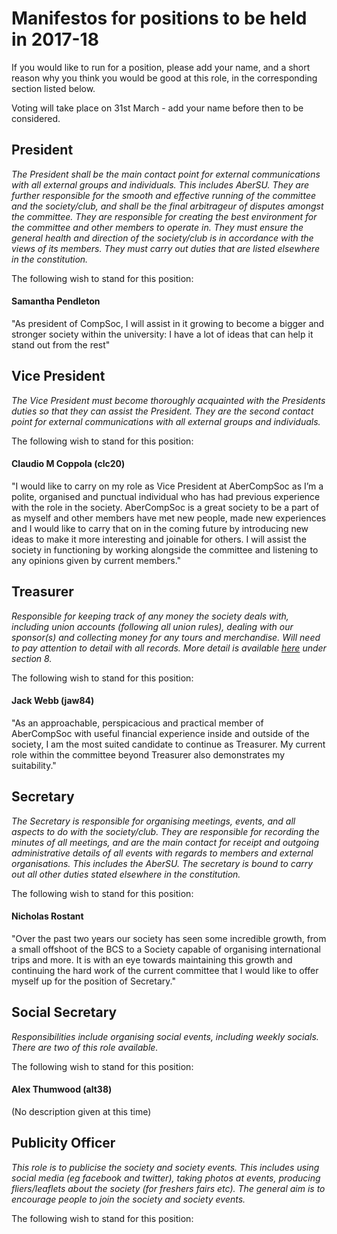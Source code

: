 <!---
To submit a proposition, use the following template
Template:
#### Bob (abc12)
I would make a good president because...
--->

# Manifestos for positions to be held in 2017-18 
If you would like to run for a position, please add your name, and a short reason
why you think you would be good at this role, in the corresponding section listed below.

Voting will take place on 31st March - add your name before then to be considered.

## President
*The President shall be the main contact point for external communications with
all external groups and individuals. This includes AberSU. They are further responsible for the
smooth and effective running of the committee and the society/club, and shall be the final arbitrageur
of disputes amongst the committee. They are responsible for creating the best environment for the
committee and other members to operate in. They must ensure the general health and direction of
the society/club is in accordance with the views of its members. They must carry out duties that are
listed elsewhere in the constitution.*

The following wish to stand for this position: 

#### Samantha Pendleton
"As president of CompSoc, I will assist in it growing to become a bigger and stronger society within the university: I have a lot of ideas that can help it stand out from the rest"

## Vice President
*The Vice President must become thoroughly acquainted with the Presidents duties so that they can assist the President. They are the second contact point for external communications with all external groups and individuals.*

The following wish to stand for this position: 

#### Claudio M Coppola (clc20)
"I would like to carry on my role as Vice President at AberCompSoc as I’m a polite, organised and punctual individual who has had previous experience with the role in the society. AberCompSoc is a great society to be a part of as myself and other members have met new people, made new experiences and I would like to carry that on in the coming future by introducing new ideas to make it more interesting and joinable for others. I will assist the society in functioning by working alongside the committee and listening to any opinions given by current members."

## Treasurer
*Responsible for keeping track of any money the society deals with, including union accounts (following all union rules), dealing with our sponsor(s) and collecting money for any tours and merchandise. Will need to pay attention to detail with all records. More detail is available [here](https://github.com/abercompsoc/official-docs/blob/master/Constitution%20(SocietiesSports%2016.17).pdf) under section 8.*

The following wish to stand for this position: 

#### Jack Webb (jaw84)
"As an approachable, perspicacious and practical member of AberCompSoc with useful financial experience inside and outside of the society, I am the most suited candidate to continue as Treasurer. My current role within the committee beyond Treasurer also demonstrates my suitability."

## Secretary 
*The Secretary is responsible for organising meetings, events, and all aspects to do with the
society/club. They are responsible for recording the minutes of all meetings, and are the main
contact for receipt and outgoing administrative details of all events with regards to members and
external organisations. This includes the AberSU. The secretary is bound to carry out all other
duties stated elsewhere in the constitution.*

The following wish to stand for this position: 

#### Nicholas Rostant

"Over the past two years our society has seen some incredible growth, from a small offshoot of the BCS to a Society capable of organising international trips and more. It is with an eye towards maintaining this growth and continuing the hard work of the current committee that I would like to offer myself up for the position of Secretary."

## Social Secretary
*Responsibilities include organising social events, including weekly socials. There are two of this role available.*

The following wish to stand for this position: 

#### Alex Thumwood (alt38)

(No description given at this time)

## Publicity Officer
*This role is to publicise the society and society events. This includes using social media (eg facebook and twitter), taking photos at events, producing fliers/leaflets about the society (for freshers fairs etc). The general aim is to encourage people to join the society and society events.*

The following wish to stand for this position: 

